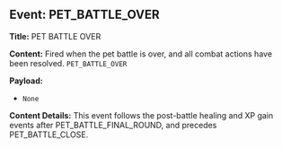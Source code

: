 ## Event: PET_BATTLE_OVER

**Title:** PET BATTLE OVER

**Content:**
Fired when the pet battle is over, and all combat actions have been resolved.
`PET_BATTLE_OVER`

**Payload:**
- `None`

**Content Details:**
This event follows the post-battle healing and XP gain events after PET_BATTLE_FINAL_ROUND, and precedes PET_BATTLE_CLOSE.